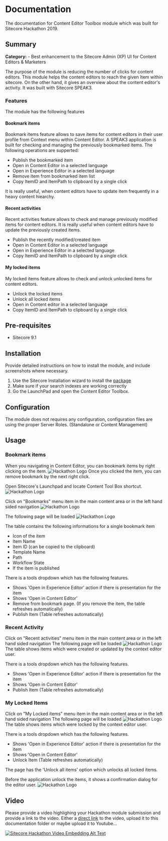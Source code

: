 # Documentation

The documentation for Content Editor Toolbox module which was built for Sitecore Hackathon 2019.
## Summary

**Category:** - Best enhancement to the Sitecore Admin (XP) UI for Content Editors & Marketers

The purpose of the module is reducing the number of clicks for content editors. This module helps the content editors to reach 
the given Item within sitecore. On the other hand, it gives an overview about the content editor's activity. 
It was built with Sitecore SPEAK3.

### Features
The module has the following features

#### Bookmark items
Bookmark items feature allows to save items for content editors in their user profile from Context menu within Content Editor. 
A SPEAK3 application is built for checking and managing the previously bookmarked items. The following operations are supperted: 
- Publish the bookmarked item
- Open in Content Editor in a selected language
- Open in Experience Editor in a selected language
- Remove item from bookmarked item list
- Copy ItemID and ItemPath to clipboard by a single click

It is really useful, when content editors have to update item frequently in a heavy content hiearchy. 

#### Recent activities
Recent activities feature allows to check and manage previously modified items for content editors. It is really useful when content editors have to
update the previously created items. 
- Publish the recently modified/created item
- Open in Content Editor in a selected language
- Open in Experience Editor in a selected language
- Copy ItemID and ItemPath to clipboard by a single click

#### My locked items
My locked items feature allows to check and unlock unlocked items for content editors. 
- Unlock the locked items
- Unlock all locked items
- Open in Content editor in a selected language
- Copy ItemID and ItemPath to clipboard by a single click

## Pre-requisites

- Sitecore 9.1

## Installation

Provide detailed instructions on how to install the module, and include screenshots where necessary.

1. Use the Sitecore Installation wizard to install the [package](#link-to-package)
2. Make sure if your search indexes are working correctly
3. Go the LaunchPad and open the Content Editor Toolbox.

## Configuration

The module does not requires any configuration, configuration files are using the proper Server Roles. (Standalone or Content Management)

## Usage

### Bookmark items
When you navigating in Content Editor, you can bookmark items by right clicking on the item. 
![Hackathon Logo](images/context_menu.png?raw=true "Context menu")
Once you clicked the item, you can remove bookmark by the next right click. 

Open Sitecore's Launchpad and locate Content Tool Box shortcut. 
![Hackathon Logo](images/dashboard.png?raw=true "LaunchPad")

Click on "Bookmarks" menu item in the main content area or in the left hand sided navigation
![Hackathon Logo](images/app_main.png?raw=true "Start Screen")

The following page will be loaded
![Hackathon Logo](images/bookmark.png?raw=true "Hackathon Logo")

The table contains the following informations for a single bookmark item
- Icon of the item
- Item Name
- Item ID (can be copied to the clipboard)
- Template Name
- Path
- Workflow State
- If the item is published

There is a tools dropdown which has the following features.
- Shows 'Open in Experience Editor' action if there is presentation for the item
- Shows 'Open in Content Editor'
- Remove from bookmark page. (If you remove the item, the table refreshes automatically)
- Publish Item (Table refreshes automatically)

### Recent Activity
Click on "Recent activities" menu item in the main content area or in the left hand sided navigation
The following page will be loaded
![Hackathon Logo](images/recent.png?raw=true "Recent activities")
The table shows items which were created or updated by the context editor user. 

There is a tools dropdown which has the following features.
- Shows 'Open in Experience Editor' action if there is presentation for the item
- Shows 'Open in Content Editor'
- Publish Item (Table refreshes automatically)

### My Locked Items
Click on "My Locked items" menu item in the main content area or in the left hand sided navigation
The following page will be loaded
![Hackathon Logo](images/unlock.png?raw=true "Recent activities")
The table shows items which were locked by the context editor user. 

There is a tools dropdown which has the following features.
- Shows 'Open in Experience Editor' action if there is presentation for the item
- Shows 'Open in Content Editor'
- Unlock Item (Table refreshes automatically)

The page has the 'Unlock all items' option which unlocks all locked items. 

Before the application unlock the items, it shows a confirmation dialog for the editor user. 
![Hackathon Logo](images/unlock_warning.png?raw=true "Warning")


## Video

Please provide a video highlighing your Hackathon module submission and provide a link to the video. Either a [direct link](https://www.youtube.com/watch?v=EpNhxW4pNKk) to the video, upload it to this documentation folder or maybe upload it to Youtube...

[![Sitecore Hackathon Video Embedding Alt Text](https://img.youtube.com/vi/EpNhxW4pNKk/0.jpg)](https://www.youtube.com/watch?v=EpNhxW4pNKk)
